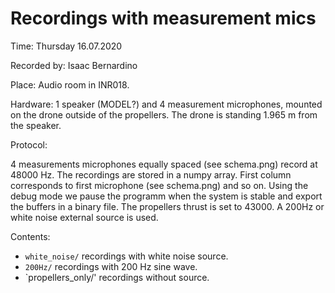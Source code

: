 # Recordings with measurement mics

Time: Thursday 16.07.2020

Recorded by: Isaac Bernardino

Place: Audio room in INR018. 

Hardware: 1 speaker (MODEL?) and 4 measurement microphones, mounted on the drone outside of the propellers. The drone is standing 1.965 m from the speaker.

Protocol: 

4 measurements microphones equally spaced (see schema.png) record at 48000 Hz. The recordings are stored in a numpy array. 
First column corresponds to first microphone (see schema.png) and so on. 
Using the debug mode we pause the programm when the system is stable and export the buffers in a binary file. 
The propellers thrust is set to 43000.
A 200Hz or white noise external source is used. 

Contents: 

- `white_noise/` recordings with white noise source.
- `200Hz/` recordings with 200 Hz sine wave.
- `propellers_only/' recordings without source. 



